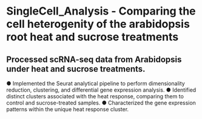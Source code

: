 # SingleCell_Analysis - Comparing the cell heterogenity of the arabidopsis root heat and sucrose treatments 

## Processed scRNA-seq data from Arabidopsis under heat and sucrose treatments.
●  Implemented the Seurat analytical pipeline to perform dimensionality
reduction, clustering, and differential gene expression analysis.
●  Identified distinct clusters associated with the heat response, comparing
them to control and sucrose-treated samples.
●  Characterized the gene expression patterns within the unique heat
response cluster.

